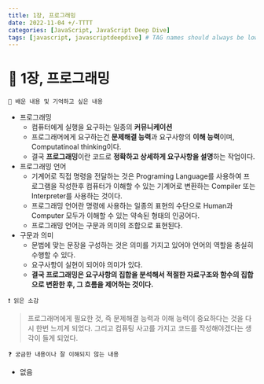 ```yaml
---
title: 1장, 프로그래밍
date: 2022-11-04 +/-TTTT
categories: [JavaScript, JavaScript Deep Dive]
tags: [javascript, javascriptdeepdive] # TAG names should always be lowercase
---
```


# 🔖 1장, 프로그래밍

```
📌 배운 내용 및 기억하고 싶은 내용
```

- 프로그래밍
  - 컴퓨터에게 실행을 요구하는 일종의 **커뮤니케이션**
  - 프로그래머에게 요구하는건 **문제해결 능력**과 요구사항의 **이해 능력**이며, Computatinoal thinking이다.
  - 결국 **프로그래밍**이란 코드로 **정확하고 상세하게 요구사항을 설명**하는 작업이다.
- 프로그래밍 언어
  - 기계어로 직접 명령을 전달하는 것은 Programing Language를 사용하여 프로그램을 작성한후 컴퓨터가 이해할 수 있는 기계어로 변환하는 Compiler 또는 Interpreter를 사용하는 것이다.
  - 프로그래밍 언어란 명령에 사용하는 일종의 표현의 수단으로 Human과 Computer 모두가 이해할 수 있는 약속된 형태의 인공어다.
  - 프로그래밍 언어는 구문과 의미의 조합으로 표현된다.
- 구문과 의미
  - 문법에 맞는 문장을 구성하는 것은 의미를 가지고 있어야 언어의 역할을 충실히 수행할 수 있다.
  - 요구사항이 실현이 되어야 의미가 있다.
  - **결국 프로그래밍은 요구사항의 집합을 분석해서 적절한 자료구조와 함수의 집합으로 변환한 후, 그 흐름을 제어하는 것이다.**

```
❗️ 읽은 소감
```

> 프로그래머에게 필요한 것, 즉 문제해결 능력과 이해 능력이 중요하다는 것을 다시 한번 느끼게 되었다. 그리고 컴퓨팅 사고를 가지고 코드를 작성해야겠다는 생각이 들게 되었다.

```
❓ 궁금한 내용이나 잘 이해되지 않는 내용
```

- 없음